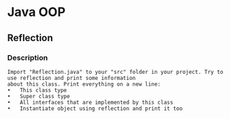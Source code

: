 # Java OOP

## Reflection

### Description
    Import "Reflection.java" to your "src" folder in your project. Try to use reflection and print some information
    about this class. Print everything on a new line:
    •	This class type 
    •	Super class type 
    •	All interfaces that are implemented by this class 
    •	Instantiate object using reflection and print it too
